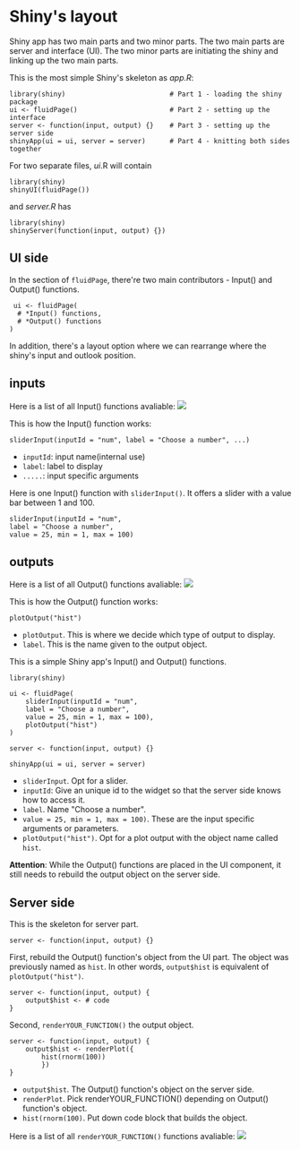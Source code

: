 # Shiny's layout

Shiny app has two main parts and two minor parts. The two main parts are server and interface (UI). The two minor parts are initiating the shiny and linking up the two main parts.  

This is the most simple Shiny's skeleton as *app.R*:
```{r}
library(shiny)                          # Part 1 - loading the shiny package
ui <- fluidPage()                       # Part 2 - setting up the interface
server <- function(input, output) {}    # Part 3 - setting up the server side
shinyApp(ui = ui, server = server)      # Part 4 - knitting both sides together
```

For two separate files, *ui*.R will contain
```{r}
library(shiny)
shinyUI(fluidPage())
```

and *server.R* has
```{r}
library(shiny)
shinyServer(function(input, output) {})
```

## UI side

In the section of `fluidPage`, there're two main contributors - Input() and Output() functions. 
```{r}
 ui <- fluidPage(
  # *Input() functions,
  # *Output() functions
)
```

In addition, there's a layout option where we can rearrange where the shiny's input and outlook position. 

## inputs

Here is a list of all Input() functions avaliable: 
![](https://www.dropbox.com/s/05hqa0yhcky9y82/shiny_input_functions.png?raw=1)

This is how the Input() function works:
```{r}
sliderInput(inputId = "num", label = "Choose a number", ...)
```
- `inputId`: input name(internal use)
- `label`: label to display
- `.....`: input specific arguments

Here is one Input() function with `sliderInput()`. It offers a slider with a value bar between 1 and 100. 
```{r}
sliderInput(inputId = "num", 
label = "Choose a number", 
value = 25, min = 1, max = 100)
```

## outputs

Here is a list of all Output() functions avaliable: 
![](https://www.dropbox.com/s/y3bdznx2d68k0bu/shiny_output_functions.png?raw=1)

This is how the Output() function works:
```{r}
plotOutput("hist")
```
- `plotOutput`. This is where we decide which type of output to display. 
- `label`. This is the name given to the output object.

This is a simple Shiny app's Input() and Output() functions. 
```{r}
library(shiny)

ui <- fluidPage( 
    sliderInput(inputId = "num", 
    label = "Choose a number", 
    value = 25, min = 1, max = 100), 
    plotOutput("hist")
)

server <- function(input, output) {}

shinyApp(ui = ui, server = server)
```
- `sliderInput`. Opt for a slider. 
- `inputId`: Give an unique id to the widget so that the server side knows how to access it. 
- `label`. Name "Choose a number".
- `value = 25, min = 1, max = 100)`. These are the input specific arguments or parameters. 
- `plotOutput("hist")`. Opt for a plot output with the object name called `hist`. 

**Attention**: While the Output() functions are placed in the UI component, it still needs to rebuild the output object on the server side. 

## Server side

This is the skeleton for server part.
```{r}
server <- function(input, output) {}
```

First, rebuild the Output() function's object from the UI part. The object was previously named as `hist`. In other words, `output$hist` is equivalent of `plotOutput("hist")`. 
```{r}
server <- function(input, output) {
    output$hist <- # code
}
```

Second, `renderYOUR_FUNCTION()` the output object. 
```{r}
server <- function(input, output) {
    output$hist <- renderPlot({ 
        hist(rnorm(100)) 
        }) 
}
```
- `output$hist`. The Output() function's object on the server side. 
- `renderPlot`. Pick renderYOUR_FUNCTION() depending on Output() function's object. 
- `hist(rnorm(100)`. Put down code block that builds the object.

Here is a list of all `renderYOUR_FUNCTION()`  functions avaliable:
![](https://www.dropbox.com/s/y3bdznx2d68k0bu/shiny_output_functions.png?raw=1)
